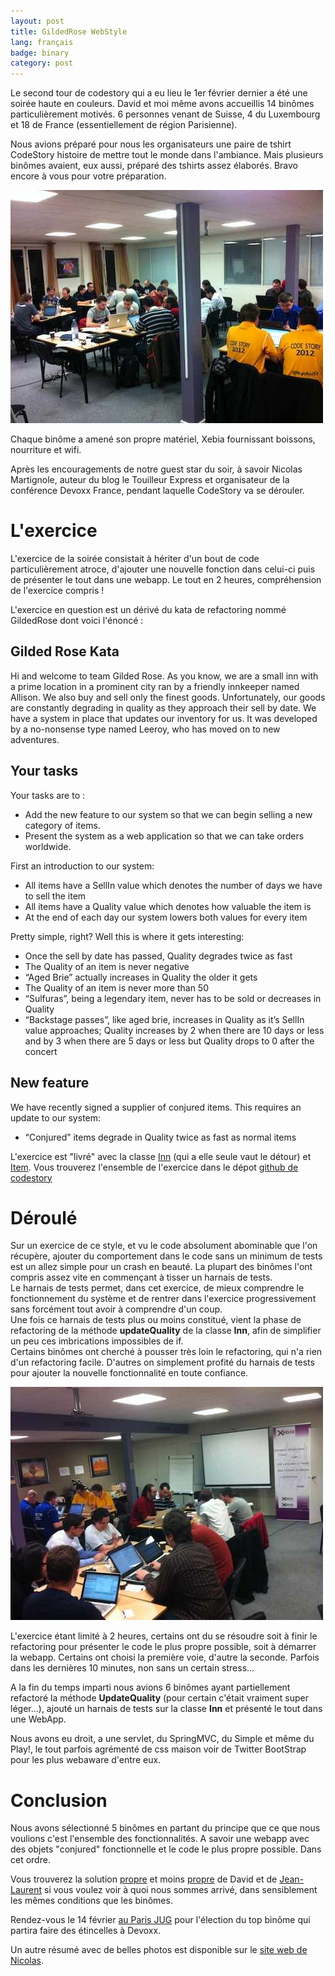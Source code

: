 ```yaml
---
layout: post
title: GildedRose WebStyle
lang: français
badge: binary
category: post
---
```


Le second tour de codestory qui a eu lieu le 1er février dernier a été une soirée haute en couleurs.
David et moi même avons accueillis 14 binômes particulièrement motivés. 
6 personnes venant de Suisse, 4 du Luxembourg et 18 de France (essentiellement de région Parisienne).

Nous avions préparé pour nous les organisateurs une paire de tshirt CodeStory histoire de mettre tout le monde dans l'ambiance.
Mais plusieurs binômes avaient, eux aussi, préparé des tshirts assez élaborés. Bravo encore à vous pour votre préparation.

![tshirt1](/images/tshirt2.jpeg)

Chaque binôme a amené son propre matériel, Xebia fournissant boissons, nourriture et wifi.

Après les encouragements de notre guest star du soir, à savoir Nicolas Martignole, auteur du blog le Touilleur Express et organisateur de la conférence Devoxx France, pendant laquelle CodeStory va se dérouler.

L'exercice
===========

L'exercice de la soirée consistait à hériter d'un bout de code particulièrement atroce, d'ajouter une nouvelle fonction dans celui-ci puis de présenter le tout dans une webapp. Le tout en 2 heures, compréhension de l'exercice compris !

L'exercice en question est un dérivé du kata de refactoring nommé GildedRose dont voici l'énoncé :

Gilded Rose Kata
-------------

Hi and welcome to team Gilded Rose. As you know, we are a small inn with a prime location in a prominent city ran by a friendly innkeeper named Allison. We also buy and sell only the finest goods. Unfortunately, our goods are constantly degrading in quality as they approach their sell by date. We have a system in place that updates our inventory for us. It was developed by a no-nonsense type named Leeroy, who has moved on to new adventures.

Your tasks
-------------

Your tasks are to :

* Add the new feature to our system so that we can begin selling a new category of items.
* Present the system as a web application so that we can take orders worldwide.

First an introduction to our system:

* All items have a SellIn value which denotes the number of days we have to sell the item
* All items have a Quality value which denotes how valuable the item is
* At the end of each day our system lowers both values for every item

Pretty simple, right? Well this is where it gets interesting:

* Once the sell by date has passed, Quality degrades twice as fast
* The Quality of an item is never negative
* “Aged Brie” actually increases in Quality the older it gets
* The Quality of an item is never more than 50
* “Sulfuras”, being a legendary item, never has to be sold or decreases in Quality
* “Backstage passes”, like aged brie, increases in Quality as it’s SellIn value approaches; Quality increases by 2 when there are 10 days or less and by 3 when there are 5 days or less but Quality drops to 0 after the concert

New feature
-------------
We have recently signed a supplier of conjured items. This requires an update to our system:

* “Conjured” items degrade in Quality twice as fast as normal items


L'exercice est "livré" avec la classe [Inn](https://github.com/dgageot/CodeStoryStep2/blob/master/src/main/java/fr/xebia/katas/gildedrose/Inn.java) (qui a elle seule vaut le détour) et [Item](https://github.com/dgageot/CodeStoryStep2/blob/master/src/main/java/fr/xebia/katas/gildedrose/Item.java).
Vous trouverez l'ensemble de l'exercice dans le dépot [github de codestory](https://github.com/dgageot/CodeStoryStep2)

Déroulé
=========
Sur un exercice de ce style, et vu le code absolument abominable que l'on récupère, ajouter du comportement dans le code sans un minimum de tests est un allez simple pour un crash en beauté. La plupart des binômes l'ont compris assez vite en commençant à tisser un harnais de tests.<br/>
Le harnais de tests permet, dans cet exercice, de mieux comprendre le fonctionnement du système et de rentrer dans l'exercice progressivement sans forcément tout avoir à comprendre d'un coup.<br/>
Une fois ce harnais de tests plus ou moins constitué, vient la phase de refactoring de la méthode **updateQuality** de la classe **Inn**, afin de simplifier un peu ces imbrications impossibles de if.<br/>
Certains binômes ont cherché à pousser très loin le refactoring, qui n'a rien d'un refactoring facile. D'autres on simplement profité du harnais de tests pour ajouter la nouvelle fonctionnalité en toute confiance.

![tshirt2](/images/tshirt1.jpeg)

L'exercice étant limité à 2 heures, certains ont du se résoudre soit à finir le refactoring pour présenter le code le plus propre possible, soit à démarrer la webapp. Certains ont choisi la première voie, d'autre la seconde. Parfois dans les dernières 10 minutes, non sans un certain stress...


A la fin du temps imparti nous avions 6 binômes ayant partiellement refactoré la méthode **UpdateQuality** (pour certain c'était vraiment super léger...), ajouté un harnais de tests sur la classe **Inn** et présenté le tout dans une WebApp.


Nous avons eu droit, a une servlet, du SpringMVC, du Simple et même du Play!, le tout parfois agrémenté de css maison voir de Twitter BootStrap pour les plus webaware d'entre eux.

Conclusion
=========
Nous avons sélectionné 5 binômes en partant du principe que ce que nous voulions c'est l'ensemble des fonctionnalités. A savoir une webapp avec des objets "conjured" fonctionnelle et le code le plus propre possible. Dans cet ordre.


Vous trouverez la solution [propre](https://github.com/dgageot/CodeStoryStep2/tree/David) et moins [propre](https://gist.github.com/1782268) de David et de [Jean-Laurent](https://github.com/jeanlaurent/CodeStoryStep2) si vous voulez voir à quoi nous sommes arrivé, dans sensiblement les mêmes conditions que les binômes.


Rendez-vous le 14 février [au Paris JUG](http://www.parisjug.org/xwiki/bin/view/Meeting/20120214) pour l'élection du top binôme qui partira faire des étincelles à Devoxx.

Un autre résumé avec de belles photos est disponible sur le [site web de Nicolas](http://www.touilleur-express.fr/2012/02/04/code-story-demie-finale-chez-xebia/).